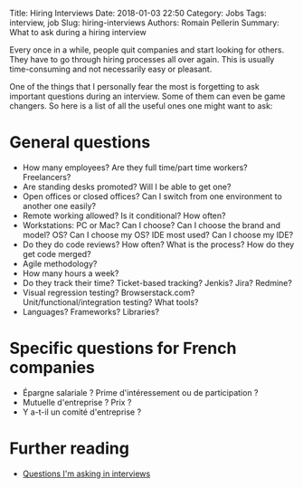 Title: Hiring Interviews
Date: 2018-01-03 22:50
Category: Jobs
Tags: interview, job
Slug: hiring-interviews
Authors: Romain Pellerin
Summary: What to ask during a hiring interview

Every once in a while, people quit companies and start looking for others. They have to go through hiring processes all over again. This is usually time-consuming and not necessarily easy or pleasant. 

One of the things that I personally fear the most is forgetting to ask important questions during an interview. Some of them can even be game changers. So here is a list of all the useful ones one might want to ask:

# General questions

- How many employees? Are they full time/part time workers? Freelancers?
- Are standing desks promoted? Will I be able to get one?
- Open offices or closed offices? Can I switch from one environment to another one easily?
- Remote working allowed? Is it conditional? How often?
- Workstations: PC or Mac? Can I choose? Can I choose the brand and model? OS? Can I choose my OS? IDE most used? Can I choose my IDE?
- Do they do code reviews? How often? What is the process? How do they get code merged?
- Agile methodology?
- How many hours a week?
- Do they track their time? Ticket-based tracking? Jenkis? Jira? Redmine?
- Visual regression testing? Browserstack.com? Unit/functional/integration testing? What tools?
- Languages? Frameworks? Libraries?

# Specific questions for French companies

- Épargne salariale ? Prime d'intéressement ou de participation ?
- Mutuelle d'entreprise ? Prix ?
- Y a-t-il un comité d'entreprise ?

# Further reading

- [Questions I'm asking in interviews](https://jvns.ca/blog/2013/12/30/questions-im-asking-in-interviews/)
